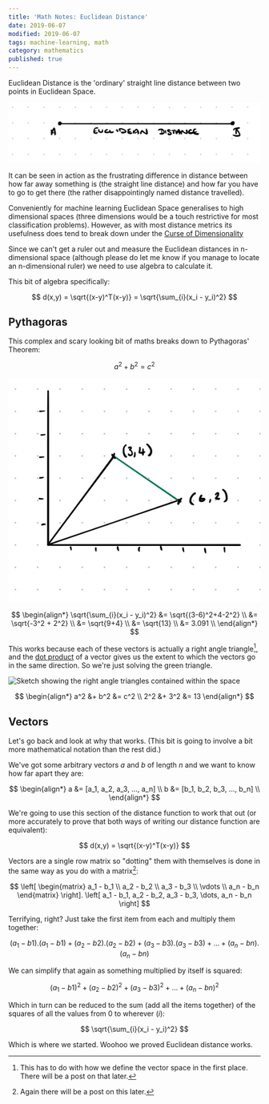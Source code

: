 ```yaml
---
title: 'Math Notes: Euclidean Distance'
date: 2019-06-07
modified: 2019-06-07
tags: machine-learning, math
category: mathematics
published: true
---
```


Euclidean Distance is the 'ordinary' straight line distance between two points in Euclidean Space.

![A very simple sketch of Euclidean Distance](/assets/2019-06-07-euclidean-distance.jpg)

It can be seen in action as the frustrating difference in distance between how far away something is (the straight line distance) and how far you have to go to get there (the rather disappointingly named distance travelled).

Conveniently for machine learning Euclidean Space generalises to high dimensional spaces (three dimensions would be a touch restrictive for most classification problems). However, as with most distance metrics its usefulness does tend to break down under the [Curse of Dimensionality](/curse-of-dimensionality)

Since we can't get a ruler out and measure the Euclidean distances in n-dimensional space (although please do let me know if you manage to locate an n-dimensional ruler) we need to use algebra to calculate it.

This bit of algebra specifically:

$$
d(x,y) = \sqrt{(x-y)^T(x-y)} = \sqrt{\sum_{i}(x_i - y_i)^2}
$$

## Pythagoras
This complex and scary looking bit of maths breaks down to Pythagoras' Theorem:

$$
a^2 + b^2 = c^2
$$

![Green line between 2D vectors showing the distance we're trying to calculate](/assets/2019-06-07-green-distance.jpg)

$$
\begin{align*}
    \sqrt{\sum_{i}(x_i - y_i)^2} &= \sqrt{(3-6)^2+4-2^2} \\
                                 &= \sqrt{-3^2 + 2^2} \\
                                 &= \sqrt{9+4} \\
                                 &= \sqrt{13} \\
                                 &= 3.091 \\
\end{align*}
$$

This works because each of these vectors is actually a right angle triangle[^1], and the [dot product](/cosine-and-dot-product#dot-product) of a vector gives us the extent to which the vectors go in the same direction. So we're just solving the green triangle.

![Sketch showing the right angle triangles contained within the space](/images/right-angles.jpg)

$$
\begin{align*}
    a^2 &+ b^2 &= c^2 \\
    2^2 &+ 3^2 &= 13
\end{align*}
$$

## Vectors

Let's go back and look at why that works. (This bit is going to involve a bit more mathematical notation than the rest did.)

We've got some arbitrary vectors $a$ and $b$ of length $n$ and we want to know how far apart they are:

$$
\begin{align*}
    a &= [a_1, a_2, a_3, ..., a_n] \\
    b &= [b_1, b_2, b_3, ..., b_n] \\
\end{align*}
$$

We're going to use this section of the distance function to work that out (or more accurately to prove that both ways of writing our distance function are equivalent):

$$
d(x,y) = \sqrt{(x-y)^T(x-y)}
$$

Vectors are a single row matrix so "dotting" them with themselves is done in the same way as you do with a matrix[^2]:

$$
\left[
\begin{matrix}
    a_1 - b_1 \\
    a_2 - b_2 \\
    a_3 - b_3 \\
    \vdots \\
    a_n - b_n
\end{matrix}
\right]. \left[     a_1 - b_1, a_2 - b_2, a_3 - b_3, \dots, a_n - b_n \right]
$$

Terrifying, right? Just take the first item from each and multiply them together:

$$
(a_1-b1).(a_1-b1) + (a_2-b2).(a_2-b2) + (a_3-b3).(a_3-b3) + \dots + (a_n-bn).(a_n-bn)
$$

We can simplify that again as something multiplied by itself is squared:

$$
(a_1-b1)^2 + (a_2-b2)^2 + (a_3-b3)^2 + \dots + (a_n-bn)^2
$$

Which in turn can be reduced to the sum (add all the items together) of the squares of all the values from 0 to wherever ($i$):

$$
\sqrt{\sum_{i}(x_i - y_i)^2}
$$

Which is where we started. Woohoo we proved Euclidean distance works.

[^1]: This has to do with how we define the vector space in the first place. There will be a post on that later.
[^2]: Again there will be a post on this later.
